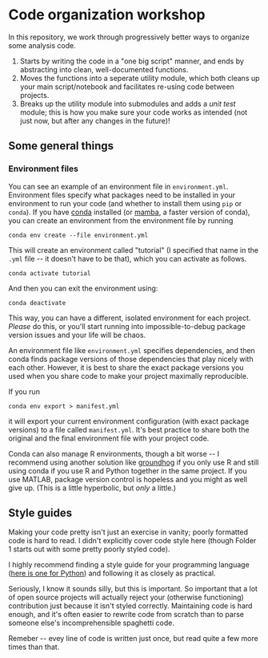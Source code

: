 # Code organization workshop

In this repository, we work through progressively better ways to organize some analysis code. 

1. Starts by writing the code in a "one big script" manner, and ends by abstracting into clean, well-documented functions.
2. Moves the functions into a seperate utility module, which both cleans up your main script/notebook and facilitates re-using code between projects. 
3. Breaks up the utility module into submodules and adds a _unit test_ module; this is how you make sure your code works as intended (not just now, but after any changes in the future)!

## Some general things

### Environment files

You can see an example of an environment file in `environment.yml`. Environment files specify what packages need to be installed in your environment to run your code (and whether to install them using `pip` or `conda`). If you have [conda](https://docs.conda.io/en/latest/) installed (or [mamba](https://mamba.readthedocs.io/en/latest/installation.html), a faster version of conda), you can create an environment from the environment file by running
```
conda env create --file environment.yml
```
This will create an environment called "tutorial" (I specified that name in the `.yml` file -- it doesn't have to be that), which you can activate as follows.
```
conda activate tutorial
```
And then you can exit the environment using:
```
conda deactivate
```
This way, you can have a different, isolated environment for each project. _Please_ do this, or you'll start running into impossible-to-debug package version issues and your life will be chaos. 

An environment file like `environment.yml` specifies dependencies, and then conda finds package versions of those dependencies that play nicely with each other. However, it is best to share the exact package versions you used when you share code to make your project maximally reproducible. 

If you run
```
conda env export > manifest.yml
```
it will export your current environment configuration (with exact package versions) to a file called `manifest.yml`. It's best practice to share both the original and the final environment file with your project code. 

Conda can also manage R environments, though a bit worse -- I recommend using another solution like [groundhog](https://groundhogr.com/) if you only use R and still using conda if you use R and Python together in the same project. If you use MATLAB, package version control is hopeless and you might as well give up. (This is a little hyperbolic, but _only_ a little.)

## Style guides

Making your code pretty isn't just an exercise in vanity; poorly formatted code is hard to read. I didn't explicitly cover code style here (though Folder 1 starts out with some pretty poorly styled code). 

I highly recommend finding a style guide for your programming language ([here is one for Python](https://peps.python.org/pep-0008/)) and following it as closely as practical. 

Seriously, I know it sounds silly, but this is important. So important that a lot of open source projects will actually reject your (otherwise functioning) contribution just because it isn't styled correctly. Maintaining code is hard enough, and it's often easier to rewrite code from scratch than to parse someone else's incomprehensible spaghetti code. 

Remeber -- evey line of code is written just once, but read quite a few more times than that.
